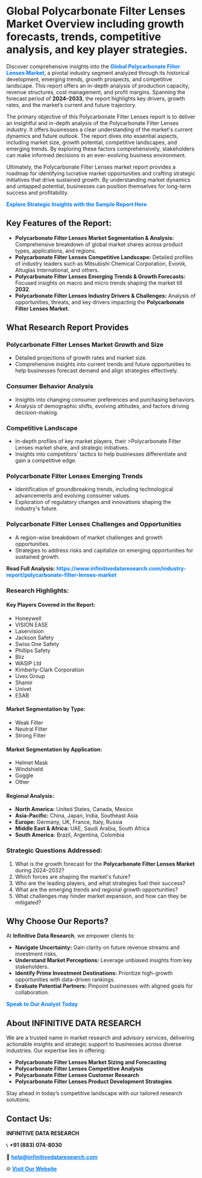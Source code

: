 <h1>Global Polycarbonate Filter Lenses Market Overview including growth forecasts, trends, competitive analysis, and key player strategies.</h1>
<p>
Discover comprehensive insights into the 
<a href="https://www.infinitivedataresearch.com/industry-report/polycarbonate-filter-lenses-market" rel="dofollow" style="color: #007BFF; text-decoration: none;"><strong>Global Polycarbonate Filter Lenses Market</strong></a>, a pivotal industry segment analyzed through its historical development, emerging trends, growth prospects, and competitive landscape. This report offers an in-depth analysis of production capacity, revenue structures, cost management, and profit margins. Spanning the forecast period of <strong>2024–2033</strong>, the report highlights key drivers, growth rates, and the market’s current and future trajectory.
</p>
<p>
The primary objective of this Polycarbonate Filter Lenses report is to deliver an insightful and in-depth analysis of the Polycarbonate Filter Lenses industry. It offers businesses a clear understanding of the market's current dynamics and future outlook. The report dives into essential aspects, including market size, growth potential, competitive landscapes, and emerging trends. By exploring these factors comprehensively, stakeholders can make informed decisions in an ever-evolving business environment.
</p>
<p>
Ultimately, the Polycarbonate Filter Lenses market report provides a roadmap for identifying lucrative market opportunities and crafting strategic initiatives that drive sustained growth. By understanding market dynamics and untapped potential, businesses can position themselves for long-term success and profitability.
</p>
<p>
<a href="https://www.infinitivedataresearch.com/request-sample/reportId=105297" style="color: #007BFF; text-decoration: none;"><strong>Explore Strategic Insights with the Sample Report Here</strong></a>
</p>

<h2>Key Features of the Report:</h2>
<ul>
<li><strong>Polycarbonate Filter Lenses Market Segmentation & Analysis:</strong> Comprehensive breakdown of global market shares across product types, applications, and regions.</li>
<li><strong>Polycarbonate Filter Lenses Competitive Landscape:</strong> Detailed profiles of industry leaders such as Mitsubishi Chemical Corporation, Evonik, Altuglas International, and others.</li>
<li><strong>Polycarbonate Filter Lenses Emerging Trends & Growth Forecasts:</strong> Focused insights on macro and micro trends shaping the market till <strong>2032</strong>.</li>
<li><strong>Polycarbonate Filter Lenses Industry Drivers & Challenges:</strong> Analysis of opportunities, threats, and key drivers impacting the <strong>Polycarbonate Filter Lenses Market</strong>.</li>
</ul>

<h2>What Research Report Provides</h2>
<h3>Polycarbonate Filter Lenses Market Growth and Size</h3>
<ul>
<li>Detailed projections of growth rates and market size.</li>
<li>Comprehensive insights into current trends and future opportunities to help businesses forecast demand and align strategies effectively.</li>
</ul>

<h3>Consumer Behavior Analysis</h3>
<ul>
<li>Insights into changing consumer preferences and purchasing behaviors.</li>
<li>Analysis of demographic shifts, evolving attitudes, and factors driving decision-making.</li>
</ul>

<h3>Competitive Landscape</h3>
<ul>
<li>In-depth profiles of key market players, their >Polycarbonate Filter Lenses market share, and strategic initiatives.</li>
<li>Insights into competitors' tactics to help businesses differentiate and gain a competitive edge.</li>
</ul>

<h3>Polycarbonate Filter Lenses Emerging Trends</h3>
<ul>
<li>Identification of groundbreaking trends, including technological advancements and evolving consumer values.</li>
<li>Exploration of regulatory changes and innovations shaping the industry's future.</li>
</ul>

<h3>Polycarbonate Filter Lenses Challenges and Opportunities</h3>
<ul>
<li>A region-wise breakdown of market challenges and growth opportunities.</li>
<li>Strategies to address risks and capitalize on emerging opportunities for sustained growth.</li>
</ul>
<p><strong>Read Full Analysis:</strong> <a href="https://www.infinitivedataresearch.com/industry-report/polycarbonate-filter-lenses-market" rel="dofollow" style="color: #007BFF; text-decoration: none;"><strong>https://www.infinitivedataresearch.com/industry-report/polycarbonate-filter-lenses-market</strong></a></p>
<h3>Research Highlights:</h3>
<h4>Key Players Covered in the Report:</h4>
<ul><li>Honeywell</li><li>VISION EASE</li><li>Laservision</li><li>Jackson Safety</li><li>Swiss One Safety</li><li>Phillips Safety</li><li>Bliz</li><li>WASIP Ltd</li><li>Kimberly-Clark Corporation</li><li>Uvex Group</li><li>Shamir</li><li>Univet</li><li>ESAB</li></ul>
<h4>Market Segmentation by Type:</h4>
<ul><li>Weak Filter</li><li>Neutral Filter</li><li>Strong Filter</li></ul>
<h4>Market Segmentation by Application:</h4>
<ul><li>Helmet Mask</li><li>Windshield</li><li>Goggle</li><li>Other</li></ul>

<h4>Regional Analysis:</h4>
<ul>
<li><strong>North America:</strong> United States, Canada, Mexico</li>
<li><strong>Asia-Pacific:</strong> China, Japan, India, Southeast Asia</li>
<li><strong>Europe:</strong> Germany, UK, France, Italy, Russia</li>
<li><strong>Middle East & Africa:</strong> UAE, Saudi Arabia, South Africa</li>
<li><strong>South America:</strong> Brazil, Argentina, Colombia</li>
</ul>

<h3>Strategic Questions Addressed:</h3>
<ol>
<li>What is the growth forecast for the <strong>Polycarbonate Filter Lenses Market</strong> during 2024–2032?</li>
<li>Which forces are shaping the market's future?</li>
<li>Who are the leading players, and what strategies fuel their success?</li>
<li>What are the emerging trends and regional growth opportunities?</li>
<li>What challenges may hinder market expansion, and how can they be mitigated?</li>
</ol>

<h2>Why Choose Our Reports?</h2>
<p>At <strong>Infinitive Data Research</strong>, we empower clients to:</p>
<ul>
<li><strong>Navigate Uncertainty:</strong> Gain clarity on future revenue streams and investment risks.</li>
<li><strong>Understand Market Perceptions:</strong> Leverage unbiased insights from key stakeholders.</li>
<li><strong>Identify Prime Investment Destinations:</strong> Prioritize high-growth opportunities with data-driven rankings.</li>
<li><strong>Evaluate Potential Partners:</strong> Pinpoint businesses with aligned goals for collaboration.</li>
</ul>
<p><a href="https://www.infinitivedataresearch.com/industry-report/polycarbonate-filter-lenses-market" rel="dofollow" style="color: #007BFF; text-decoration: none;"><strong>Speak to Our Analyst Today</strong></a></p>

<h2>About INFINITIVE DATA RESEARCH</h2>
<p>We are a trusted name in market research and advisory services, delivering actionable insights and strategic support to businesses across diverse industries. Our expertise lies in offering:</p>
<ul>
<li><strong>Polycarbonate Filter Lenses Market Sizing and Forecasting</strong></li>
<li><strong>Polycarbonate Filter Lenses Competitive Analysis</strong></li>
<li><strong>Polycarbonate Filter Lenses Customer Research</strong></li>
<li><strong>Polycarbonate Filter Lenses Product Development Strategies</strong></li>
</ul>
<p>Stay ahead in today’s competitive landscape with our tailored research solutions.</p>

<h2>Contact Us:</h2>
<p><strong>INFINITIVE DATA RESEARCH</strong></p>
<p>📞 <strong>+91 (883) 074-8030</strong></p>
<p>📧 <strong><a href="mailto:help@infinitivedataresearch.com" style="color: #007BFF;">help@infinitivedataresearch.com</a></strong></p>
<p>🌐 <strong><a href="https://www.infinitivedataresearch.com" rel="dofollow" style="color: #007BFF;">Visit Our Website</a></strong></p>